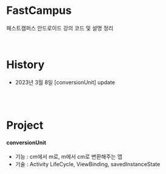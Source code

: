 # FastCampus
패스트캠퍼스 안드로이드 강의 코드 및 설명 정리 

<br>

# History
- 2023년 3월 8일 [conversionUnit] update

<br><br>

# Project
#### conversionUnit
- 기능 : cm에서 m로, m에서 cm로 변환해주는 앱
- 기술 : Activity LifeCycle, ViewBinding, savedInstanceState
